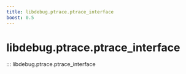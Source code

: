 ```yaml
---
title: libdebug.ptrace.ptrace_interface
boost: 0.5
---
```

# libdebug.ptrace.ptrace_interface
::: libdebug.ptrace.ptrace_interface
